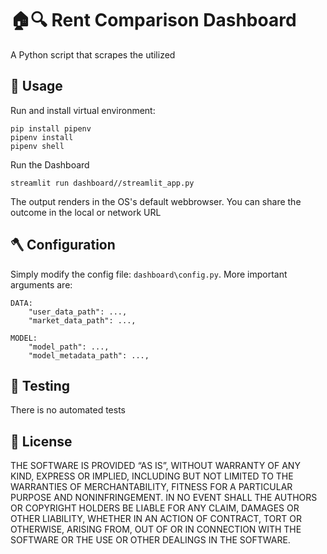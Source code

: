 # 🏠🔍 Rent Comparison Dashboard

A Python script that scrapes the utilized

## 🔨 Usage

Run and install virtual environment:

```
pip install pipenv
pipenv install
pipenv shell
```

Run the Dashboard

```
streamlit run dashboard//streamlit_app.py
```

The output renders in the OS's default webbrowser.
You can share the outcome in the local or network URL

## 🪓 Configuration

Simply modify the config file: `dashboard\config.py`.
More important arguments are:

```
DATA:
    "user_data_path": ...,
    "market_data_path": ...,

MODEL:
    "model_path": ...,
    "model_metadata_path": ...,

```

## 🤖 Testing

There is no automated tests

## 📜 License

THE SOFTWARE IS PROVIDED “AS IS”, WITHOUT WARRANTY OF ANY KIND, EXPRESS OR IMPLIED, INCLUDING BUT NOT LIMITED TO THE WARRANTIES OF MERCHANTABILITY, FITNESS FOR A PARTICULAR PURPOSE AND NONINFRINGEMENT. IN NO EVENT SHALL THE AUTHORS OR COPYRIGHT HOLDERS BE LIABLE FOR ANY CLAIM, DAMAGES OR OTHER LIABILITY, WHETHER IN AN ACTION OF CONTRACT, TORT OR OTHERWISE, ARISING FROM, OUT OF OR IN CONNECTION WITH THE SOFTWARE OR THE USE OR OTHER DEALINGS IN THE SOFTWARE.
